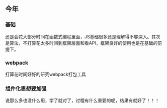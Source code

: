 ## 今年
### 基础
还是会花大部分时间在函数式编程里面，JS基础很多还是理解得不够深入。其次是算法，不打算花太多时间到框架层面和看API，框架良好的使用也是在基础的前提下。
### webpack
打算花时间好好的研究webpack打包工具
### 组件化思想要加强
说那么多也没什么用，学了就对了，过程有什么重要的呢，结果有就好了！！！